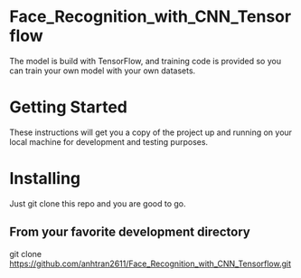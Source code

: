 # Face_Recognition_with_CNN_Tensorflow
The model is build with TensorFlow, and training code is provided so you can train your own model with your own datasets.
# Getting Started
These instructions will get you a copy of the project up and running on your local machine for development and testing purposes.
# Installing
Just git clone this repo and you are good to go.
## From your favorite development directory
git clone https://github.com/anhtran2611/Face_Recognition_with_CNN_Tensorflow.git
